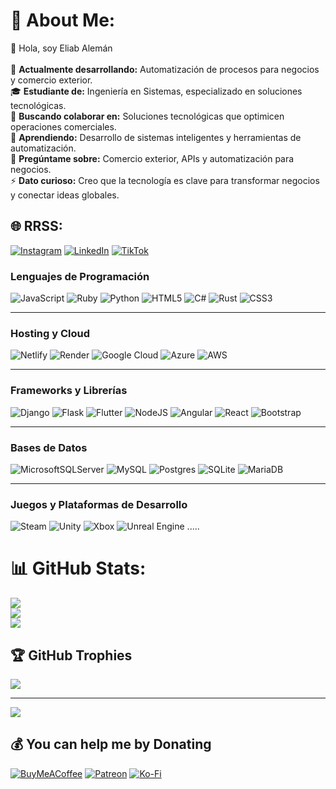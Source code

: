 # 💫 About Me:
🌟 Hola, soy Eliab Alemán<br><br>🔭 
 **Actualmente desarrollando:** 
Automatización de procesos para negocios y comercio exterior.<br>🎓 
**Estudiante de:** Ingeniería en Sistemas, especializado en soluciones tecnológicas.<br>👯 
**Buscando colaborar en:** Soluciones tecnológicas que optimicen operaciones comerciales.<br>🌱
**Aprendiendo:**
Desarrollo de sistemas inteligentes y herramientas de automatización.<br>💬
**Pregúntame sobre:**
Comercio exterior, APIs y automatización para negocios.<br>⚡ 
**Dato curioso:**
Creo que la tecnología es clave para transformar negocios y conectar ideas globales.


## 🌐 RRSS:
[![Instagram](https://img.shields.io/badge/Instagram-%23E4405F.svg?logo=Instagram&logoColor=white)](https://instagram.com/Eliab_explicit) [![LinkedIn](https://img.shields.io/badge/LinkedIn-%230077B5.svg?logo=linkedin&logoColor=white)](https://linkedin.com/in/Eliab-aleman) [![TikTok](https://img.shields.io/badge/TikTok-%23000000.svg?logo=TikTok&logoColor=white)](https://tiktok.com/@Eliab.dev) 

### Lenguajes de Programación
 ![JavaScript](https://img.shields.io/badge/javascript-%23323330.svg?style=plastic&logo=javascript&logoColor=%23F7DF1E)  ![Ruby](https://img.shields.io/badge/ruby-%23CC342D.svg?style=plastic&logo=ruby&logoColor=white)  ![Python](https://img.shields.io/badge/python-3670A0?style=plastic&logo=python&logoColor=ffdd54)  ![HTML5](https://img.shields.io/badge/html5-%23E34F26.svg?style=plastic&logo=html5&logoColor=white)  ![C#](https://img.shields.io/badge/c%23-%23239120.svg?style=plastic&logo=csharp&logoColor=white)  ![Rust](https://img.shields.io/badge/rust-%23000000.svg?style=plastic&logo=rust&logoColor=white)  ![CSS3](https://img.shields.io/badge/css3-%231572B6.svg?style=plastic&logo=css3&logoColor=white) 

---

### Hosting y Cloud
 ![Netlify](https://img.shields.io/badge/netlify-%23000000.svg?style=plastic&logo=netlify&logoColor=#00C7B7)  ![Render](https://img.shields.io/badge/Render-%46E3B7.svg?style=plastic&logo=render&logoColor=white)  ![Google Cloud](https://img.shields.io/badge/GoogleCloud-%234285F4.svg?style=plastic&logo=google-cloud&logoColor=white)  ![Azure](https://img.shields.io/badge/azure-%230072C6.svg?style=plastic&logo=microsoftazure&logoColor=white)  ![AWS](https://img.shields.io/badge/AWS-%23FF9900.svg?style=plastic&logo=amazon-aws&logoColor=white) 

---

### Frameworks y Librerías
 ![Django](https://img.shields.io/badge/django-%23092E20.svg?style=plastic&logo=django&logoColor=white)  ![Flask](https://img.shields.io/badge/flask-%23000.svg?style=plastic&logo=flask&logoColor=white)  ![Flutter](https://img.shields.io/badge/Flutter-%2302569B.svg?style=plastic&logo=Flutter&logoColor=white)  ![NodeJS](https://img.shields.io/badge/node.js-6DA55F?style=plastic&logo=node.js&logoColor=white)  ![Angular](https://img.shields.io/badge/angular-%23DD0031.svg?style=plastic&logo=angular&logoColor=white)  ![React](https://img.shields.io/badge/react-%2320232a.svg?style=plastic&logo=react&logoColor=%2361DAFB)  ![Bootstrap](https://img.shields.io/badge/bootstrap-%238511FA.svg?style=plastic&logo=bootstrap&logoColor=white) 

---

### Bases de Datos
 ![MicrosoftSQLServer](https://img.shields.io/badge/Microsoft%20SQL%20Server-CC2927?style=plastic&logo=microsoft%20sql%20server&logoColor=white)  ![MySQL](https://img.shields.io/badge/mysql-4479A1.svg?style=plastic&logo=mysql&logoColor=white)  ![Postgres](https://img.shields.io/badge/postgres-%23316192.svg?style=plastic&logo=postgresql&logoColor=white)  ![SQLite](https://img.shields.io/badge/sqlite-%2307405e.svg?style=plastic&logo=sqlite&logoColor=white)  ![MariaDB](https://img.shields.io/badge/MariaDB-003545?style=plastic&logo=mariadb&logoColor=white) 

---

### Juegos y Plataformas de Desarrollo
 ![Steam](https://img.shields.io/badge/steam-%23000000.svg?style=plastic&logo=steam&logoColor=white)  ![Unity](https://img.shields.io/badge/unity-%23000000.svg?style=plastic&logo=unity&logoColor=white)  ![Xbox](https://img.shields.io/badge/xbox-%23107C10.svg?style=plastic&logo=xbox&logoColor=white)  ![Unreal Engine](https://img.shields.io/badge/unrealengine-%23313131.svg?style=plastic&logo=unrealengine&logoColor=white) .....

# 📊 GitHub Stats:
![](https://github-readme-stats.vercel.app/api?username=IngELIAB&theme=radical&hide_border=false&include_all_commits=false&count_private=true)<br/>
![](https://github-readme-streak-stats.herokuapp.com/?user=IngELIAB&theme=radical&hide_border=false)<br/>
![](https://github-readme-stats.vercel.app/api/top-langs/?username=IngELIAB&theme=radical&hide_border=false&include_all_commits=false&count_private=true&layout=compact)

## 🏆 GitHub Trophies
![](https://github-profile-trophy.vercel.app/?username=IngELIAB&theme=transparent&no-frame=false&no-bg=true&margin-w=4)

---
[![](https://visitcount.itsvg.in/api?id=IngELIAB&icon=5&color=2)](https://visitcount.itsvg.in)

  ## 💰 You can help me by Donating
  [![BuyMeACoffee](https://img.shields.io/badge/Buy%20Me%20a%20Coffee-ffdd00?style=for-the-badge&logo=buy-me-a-coffee&logoColor=black)](https://buymeacoffee.com/https://buymeacoffee.com/eliabalemac?new=1) [![Patreon](https://img.shields.io/badge/Patreon-F96854?style=for-the-badge&logo=patreon&logoColor=white)](https://patreon.com/patreon.com/Eliabaleman) [![Ko-Fi](https://img.shields.io/badge/Ko--fi-F16061?style=for-the-badge&logo=ko-fi&logoColor=white)](https://ko-fi.com/ko-fi.com/eliabaleman) 
